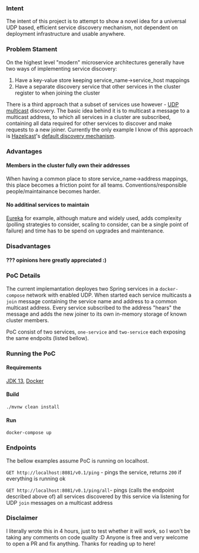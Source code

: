 ### Intent

The intent of this project is to attempt to show a novel idea for a universal UDP based, efficient service discovery mechanism, not dependent on deployment infrastructure and usable anywhere.

### Problem Stament

On the highest level "modern" microservice architectures generally have two ways of implementing service discovery:
1. Have a key-value store keeping service_name->service_host mappings
2. Have a separate discovery service that other services in the cluster register to when joining the cluster

There is a third approach that a subset of services use however - [UDP](https://en.wikipedia.org/wiki/User_Datagram_Protocol) [multicast](https://en.wikipedia.org/wiki/Multicast) discovery.
The basic idea behind it is to multicast a message to a multicast address, to which all services in a cluster are subscribed, containing all data required for other services to discover and make requests to a new joiner. 
Currently the only example I know of this approach is [Hazelcast](https://hazelcast.com/)'s [default discovery mechanism](https://docs.hazelcast.com/imdg/latest/clusters/discovering-by-multicast.html).

### Advantages

#### Members in the cluster fully own their addresses
When having a common place to store service_name->address mappings, this place becomes a friction point for all teams. Conventions/responsible people/maintainance becomes harder.

#### No additinal services to maintain
[Eureka](https://github.com/Netflix/eureka) for example, although mature and widely used, adds complexity (polling strategies to consider, scaling to consider, can be a single point of failure) and time has to be spend on upgrades and maintenance.

### Disadvantages

#### ??? opinions here greatly appreciated :)

### PoC Details
The current implemantation deployes two Spring services in a `docker-compose` network with enabled UDP. When started each service multicasts a `join` message containing the service name and address to a common multicast address. Every service subscribed to the address "hears" the message and adds the new joiner to its own in-memory storage of known cluster members.

PoC consist of two services, `one-service` and `two-service` each exposing the same endpoits (listed bellow).

### Running the PoC

#### Requirements
[JDK 13](https://jdk.java.net/13/), [Docker](https://docs.docker.com/get-docker/)

#### Build
`./mvnw clean install`

#### Run
`docker-compose up`

### Endpoints

The bellow examples assume PoC is running on localhost.

`GET http://localhost:8081/v0.1/ping` - pings the service, returns `200` if everything is running ok

`GET http://localhost:8081/v0.1/ping/all`- pings (calls the endpoint described above of) all services discovered by this service via listening for UDP `join` messages on a multicast address

### Disclaimer

I literally wrote this in 4 hours, just to test whether it will work, so I won't be taking any comments on code quality :D Anyone is free and very welcome to open a PR and fix anything. Thanks for reading up to here!
